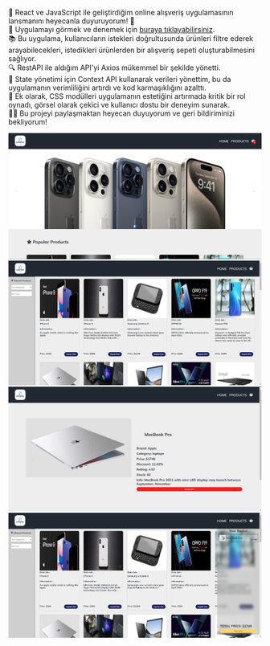 🚀 React ve JavaScript ile geliştirdiğim online alışveriş uygulamasının lansmanını heyecanla duyuruyorum! 🎉 <br />
🔗 Uygulamayı görmek ve denemek için [buraya tıklayabilirsiniz](https://eshopping-coral.vercel.app/). <br />
📚 Bu uygulama, kullanıcıların istekleri doğrultusunda ürünleri filtre ederek arayabilecekleri, istedikleri ürünlerden bir alışveriş sepeti oluşturabilmesini sağlıyor. <br />
🔍 RestAPI ile aldığım API'yi Axios mükemmel bir şekilde yönetti.<br />
🔄 State yönetimi için Context API kullanarak verileri yönettim, bu da uygulamanın verimliliğini artırdı ve kod karmaşıklığını azalttı.<br />
💅 Ek olarak, CSS modülleri uygulamanın estetiğini artırmada kritik bir rol oynadı, görsel olarak çekici ve kullanıcı dostu bir deneyim sunarak.<br />
👨‍💻 Bu projeyi paylaşmaktan heyecan duyuyorum ve geri bildiriminizi bekliyorum!<br />

<img src="./public/web001.png" alt="web" style="height: 600;">

<img src="./public/web02.png" alt="web" style="height: 600;">

<img src="./public/web03.png" alt="web" style="height: 600;">

<img src="./public/web04.png" alt="web" style="height: 600;">

